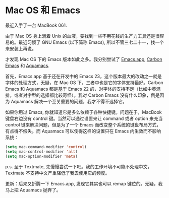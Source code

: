 # Mac OS 和 Emacs

最近入手了一台 MacBook 061\.

由于 Mac OS 身上淌着 Unix 的血液，要找到一些不用花钱的生产力工具还是很容易的。最近习惯了 GNU Emacs (以下简称 Emacs), 所以不管三七二十一，找一个来安装上再说。

才发现 Mac OS 下的 Emacs 版本如此之多。我分别尝试了 [Emacs.app][0], [Carbon Emacs][1] 和 [Aquamacs][2].

首先，Emacs.app 基于还在开发中的 Emacs 23，这个版本最大的改动之一就是字体的处理方式，无疑，在 Mac OS 下，三者中也是它的字体支持最好。Carbon Emacs 和 Aquamacs 都是基于 Emacs 22 的，对字体的支持不足（比如中英混排，或者对字型的选择都比较奇怪）。我对 Carbon Emacs 没有什么印象，倒是因为 Aquamacs 解决一个至关重要的问题，我才不得不选择它。

如果你用过 Emacs, 你就知道它是多么依赖于各种快捷键。问题在于，MacBook 键盘右边没有 control 键。当然可以通过设置来让 command 或者 option 来充当 control 键来解决问题，但是为了一个 Emacs 而改变整个系统的键盘布局方式，有点得不偿失。而 Aquamacs 可以使得这样的设置只在 Emacs 内生效而不影响系统：

```lisp
(setq mac-command-modifier 'control)
(setq mac-control-modifier 'alt)
(setq mac-option-modifier 'meta)
```

p.s. 至于 Textmate, 先慢慢尝试一下吧。我的工作环境不可能不处理中文，Textmate 不支持中文严重降低了我去使用它的频度。

更新：后来又折腾一下 Emacs.app, 发现它其实也可以 remap 键位的。无疑，我马上把 Aquamacs 抛弃了。

[0]: http://emacs-app.sourceforge.net/
[1]: http://homepage.mac.com/zenitani/emacs-e.html
[2]: http://aquamacs.org/
